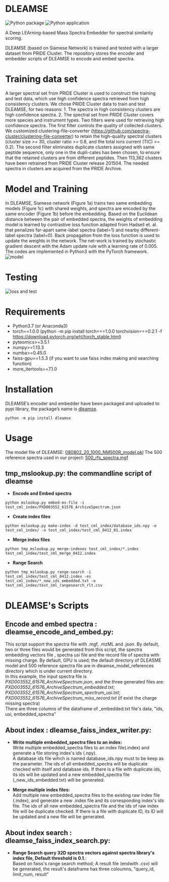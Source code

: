# DLEAMSE
![Python package](https://github.com/bigbio/DLEAMSE/workflows/Python%20package/badge.svg?branch=master)
![Python application](https://github.com/bigbio/DLEAMSE/workflows/Python%20application/badge.svg?branch=master)

A Deep LEArning-based Mass Spectra Embedder for spectral similarity scoring. 
  
DLEAMSE (based on Siamese Network) is trained and tested with a larger dataset from PRIDE Cluster. The repository stores the encoder and embedder scripts of DLEAMSE to encode and embed spectra.


# Training data set

A larger spectral set from PRIDE Cluster is used to construct the training and test data, which use high confidence spectra retrieved from high consistency clusters. We chose PRIDE Cluster data to train and test DLEAMSE, for two reasons: 1. The spectra in high consistency clusters are high confidence spectra. 2. The spectral set from PRIDE Cluster covers more species and instrument types. Two filters were used for retrieving high confidence spectra. The first filter controls the quality of collected clusters. We customized clustering-file-converter (https://github.com/spectra-cluster/clustering-file-converter) to retain the high-quality spectral clusters (cluster size >= 30, cluster ratio >= 0.8, and the total ions current (TIC) >= 0.2). The second filter eliminates duplicate clusters assigned with same peptide sequence, only one in the dupli-cates has been chosen, to ensure that the retained clusters are from different peptides. Then 113,362 clusters have been retrained from PRIDE Cluster release 201504. The needed spectra in clusters are acquired from the PRIDE Archive.


# Model and Training

In DLEAMSE, Siamese network (Figure 1a) trains two same embedding models (Figure 1c) with shared weights, and spectra are encoded by the same encoder (Figure 1b) before the embedding. Based on the Euclidean distance between the pair of embedded spectra, the weights of embedding model is learned by contrastive loss function adapted from Hadsell et. al. that penalizes far-apart same-label spectra (label=1) and nearby different-label spectra (label=0). Back propagation from the loss function is used to update the weights in the network. The net-work is trained by stochastic gradient descent with the Adam update rule with a learning rate of 0.005. The codes are implemented in Python3 with the PyTorch framework.
![model](https://github.com/bigbio/DLEAMSE/raw/master/dleamse/dleamse_model_references/model.png)


# Testing
![loss and test](https://github.com/bigbio/DLEAMSE/tree/master/src/dleamse/dleamse_model_references/loss_and_test.png)

# Requirements

- Python3.7 (or Anaconda3)
- torch==1.0.0 (python -m pip install torch===1.0.0 torchvision===0.2.1 -f https://download.pytorch.org/whl/torch_stable.html)
- pyteomics>=3.5.1
- numpy>=1.13.3
- numba>=0.45.0
- faiss-gpu==1.5.3 (if you want to use faiss index making and searching function)
- more_itertools==7.1.0


# Installation

DLEAMSE’s encoder and embedder have been packaged and uploaded to pypi library, the package’s name is [dleamse](https://pypi.org/project/dleamse/).

`python -m pip install dleamse`


# Usage

The model file of DLEAMSE: [080802_20_1000_NM500R_model.pkl](https://github.com/bigbio/DLEAMSE/tree/master/src/DLEAMSE/siamese_modle_reference)
The 500 reference spectra used in our project: [500_rfs_spectra.mgf](https://github.com/bigbio/DLEAMSE/tree/master/src/DLEAMSE/siamese_modle_reference)
## tmp_mslookup.py: the commandline script of dleamse<br>

* **Encode and Embed spectra** <br>
```
python mslookup.py embed-ms-file -i test_cml_index/PXD003552_61576_ArchiveSpectrum.json
```

* **Create index files** <br>
```
python mslookup.py make-index -d test_cml_index/database_ids.npy -e test_cml_index/ -o test_cml_index/test_cml_0412_01.index
```

* **Merge index files**<br>
```
python tmp_mslookup.py merge-indexes test_cml_index/*.index test_cml_index/test_cml_merge_0412.index
```

* **Range Search**<br>
```
python tmp_mslookup.py range-search -i test_cml_index/test_cml_0412.index -es test_cml_index/*_new_ids_embedded.txt -o test_cml_index/test_cml_rangesearch_rlt.csv
```


# DLEAMSE's Scripts

## **Encode and embed spectra : dleamse_encode_and_embed.py**:

This script support the spectra file with .mgf, .mzML and .json. By default, two or three files would be generated from this script, the spectra embedding vectors file , spectra usi file and the record file of spectra with missing charge. By default, GPU is used; the default directory of DLEASME model and 500 reference spectra file are in dleamse_model_references directory which is under current directory.<br>
In this example, the input spectra file is *PXD003552_61576_ArchiveSpectrum.json*, and the three generated files are: *PXD003552_61576_ArchiveSpectrum_embedded.txt*; *PXD003552_61576_ArchiveSpectrum_spectrum_usi.txt*; *PXD003552_61576_ArchiveSpectrum_miss_record.txt* (if exist the charge missing spectra) <br>
There are three columns of the dataframe of _embedded.txt file's data, "ids, usi, embedded_spectra"<br>

## **About index : dleamse_faiss_index_writer.py**:

* **Write multiple embedded_spectra files to an index:** <br>
Write multiple embedded_spectra files to an index file(.index) and generate a file storing index's ids (.npy).<br>
A database ids file wihch is named database_ids.npy must to be keep as the parameter. The ids of all embedded_spectra will be duplicate checked with itself and database ids. If there is a file with duplicate ids, its ids will be updated and a new embedded_spectra file (_new_ids_embedded.txt) will be generated.<br>


* **Merge multiple index files:** <br>
Add multiple new embedded_spectra files to the existing raw index file (.index), and generate a new .index file and its corresponding index's ids file.
The ids of all new embedded_spectra file and the ids of raw index file will be duplicate checked. If there is a file with duplicate ID, its ID will be updated and a new file will be generated.<br>


## **About index search : dleamse_faiss_index_search.py**:
* **Range Search query 32D spectra vectors against spectra library's index file, Default threshold is 0.1.**:<br>
Based on faiss's range search method; A result file (endwith .csv) will be generated, the result's dataframe has three coloumns, "query_id, limit_num, result"
